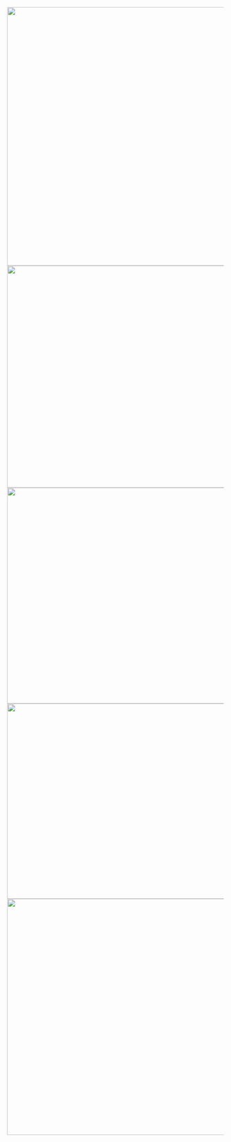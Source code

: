 <img src="https://farm2.staticflickr.com/1460/26253993720_60b2a0e0c4_z.jpg" width="640" height="600">
<img src="https://farm2.staticflickr.com/1637/26526845125_6267a73a11_z.jpg" width="640" height="515">
<img src="https://farm2.staticflickr.com/1657/25923963453_9b1db0568b_z.jpg" width="640" height="501">
<img src="https://farm2.staticflickr.com/1466/26526845325_d23ee0694a_z.jpg" width="640" height="453">
<img src="https://farm2.staticflickr.com/1609/25921904254_0d6ac2d81e_z.jpg" width="640" height="548">